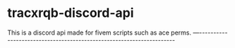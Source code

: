 # tracxrqb-discord-api
This is a discord api made for fivem scripts such as ace perms.
—---------------------------------------------------------------------
